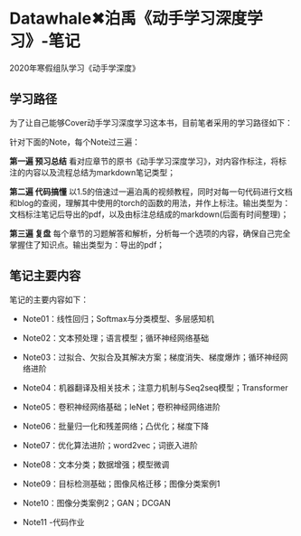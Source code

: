 # Datawhale✖泊禹《动手学习深度学习》-笔记

2020年寒假组队学习《动手学深度》

## 学习路径
为了让自己能够Cover动手学习深度学习这本书，目前笔者采用的学习路径如下：

针对下面的Note，每个Note过三遍：

**第一遍  预习总结**
看对应章节的原书《动手学习深度学习》，对内容作标注，将标注的内容以及流程总结为markdown笔记类型；

**第二遍  代码搞懂**
以1.5的倍速过一遍泊禹的视频教程，同时对每一句代码进行文档和blog的查阅，理解其中使用的torch的函数的用法，并作上标注。输出类型为：文档标注笔记后导出的pdf，以及由标注总结成的markdown(后面有时间整理)；

**第三遍  复盘**
每个章节的习题解答和解析，分析每一个选项的内容，确保自己完全掌握住了知识点。输出类型为：导出的pdf；

## 笔记主要内容

笔记的主要内容如下：

- Note01：线性回归；Softmax与分类模型、多层感知机

- Note02：文本预处理；语言模型；循环神经网络基础

- Note03：过拟合、欠拟合及其解决方案；梯度消失、梯度爆炸；循环神经网络进阶

- Note04：机器翻译及相关技术；注意力机制与Seq2seq模型；Transformer

- Note05：卷积神经网络基础；leNet；卷积神经网络进阶

- Note06：批量归一化和残差网络；凸优化；梯度下降

- Note07：优化算法进阶；word2vec；词嵌入进阶

- Note08：文本分类；数据增强；模型微调

- Note09：目标检测基础；图像风格迁移；图像分类案例1

- Note10：图像分类案例2；GAN；DCGAN

- Note11 -代码作业
